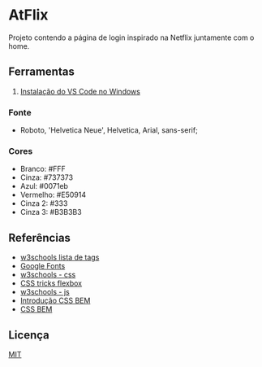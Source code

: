 # AtFlix

Projeto contendo a página de login inspirado na Netflix juntamente com o home.

## Ferramentas

1. [Instalação do VS Code no Windows](https://kenzie.com.br/blog/instalacao-vs-code-windows/)

### Fonte

- Roboto, 'Helvetica Neue', Helvetica, Arial, sans-serif;

### Cores

- Branco: #FFF
- Cinza: #737373
- Azul: #0071eb
- Vermelho: #E50914
- Cinza 2: #333
- Cinza 3: #B3B3B3

## Referências
- [w3schools lista de tags](https://www.w3schools.com/tags/default.asp)
- [Google Fonts](https://fonts.google.com/)
- [w3schools - css](https://www.w3schools.com/css/)
- [CSS tricks flexbox](https://css-tricks.com/snippets/css/a-guide-to-flexbox/)
- [w3schools - js](https://www.w3schools.com/js/default.asp)
- [Introdução CSS BEM](http://getbem.com/introduction/)
- [CSS BEM](http://getbem.com/naming/)

## Licença

[MIT](https://choosealicense.com/licenses/mit/)


